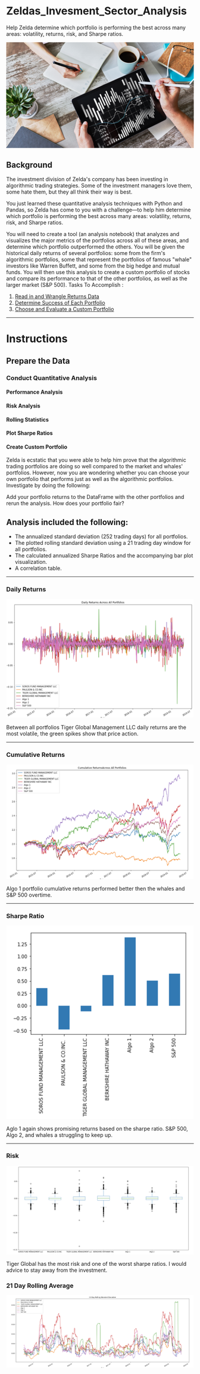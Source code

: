 # Zeldas_Invesment_Sector_Analysis
Help Zelda determine which portfolio is performing the best across many areas: volatility, returns, risk, and Sharpe ratios.
  
  
  
  
![Portfolio Analysis](Images/portfolio-analysis.png)

## Background

The investment division of Zelda's company has been investing in algorithmic trading strategies. Some of the investment managers love them, some hate them, but they all think their way is best.

You just learned these quantitative analysis techniques with Python and Pandas, so Zelda has come to you with a challenge—to help him determine which portfolio is performing the best across many areas: volatility, returns, risk, and Sharpe ratios.

You will need to create a tool (an analysis notebook) that analyzes and visualizes the major metrics of the portfolios across all of these areas, and determine which portfolio outperformed the others. You will be given the historical daily returns of several portfolios: some from the firm's algorithmic portfolios, some that represent the portfolios of famous "whale" investors like Warren Buffett, and some from the big hedge and mutual funds. You will then use this analysis to create a custom portfolio of stocks and compare its performance to that of the other portfolios, as well as the larger market (S&P 500).
 Tasks To Accomplish :

1. [Read in and Wrangle Returns Data](#Prepare-the-Data)
2. [Determine Success of Each Portfolio](#Conduct-Quantitative-Analysis)
3. [Choose and Evaluate a Custom Portfolio](#Create-Custom-Portfolio)

---

# Instructions



## Prepare the Data


 
### Conduct Quantitative Analysis


#### Performance Analysis


#### Risk Analysis


#### Rolling Statistics


#### Plot Sharpe Ratios


#### Create Custom Portfolio

Zelda is ecstatic that you were able to help him prove that the algorithmic trading portfolios are doing so well compared to the market and whales' portfolios. However, now you are wondering whether you can choose your own portfolio that performs just as well as the algorithmic portfolios. Investigate by doing the following:

Add your portfolio returns to the DataFrame with the other portfolios and rerun the analysis. How does your portfolio fair?


##  Analysis included the following:

  - The annualized standard deviation (252 trading days) for all portfolios.
  - The plotted rolling standard deviation using a 21 trading day window for all portfolios.
  - The calculated annualized Sharpe Ratios and the accompanying bar plot visualization.
  - A correlation table.

---


### Daily Returns
<img src="Results/Daily_Returns.PNG"/>
 
Between all portfolios  Tiger Global Management LLC daily returns are the most volatile, the green spikes show that price action.


---


### Cumulative Returns 
<img src="Results/Cum.PNG"/>

 Algo 1 portfolio cumulative returns performed better then the  whales and S&P 500 overtime.
 
 ---
 
### Sharpe Ratio
 <img src="Results/Sharpe_Ratio.PNG"/>
 
 Aglo 1 again shows promising returns based on the sharpe ratio. S&P 500, Algo 2, and whales a struggling to keep up. 
 
 
 ---
 
 ### Risk
 
 <img src="Results/Risk_Box.PNG"/>
 
 
 Tiger Global has the most risk and one of the worst sharpe ratios. I would advice to stay away from the investment.
 
 
 ### 21 Day Rolling Average 
 
 <img src="Results/21_Day_Rolling_Standard.PNG"/>
 
 
 
 
 


























